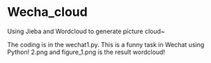 # Wecha_cloud
Using Jieba and Wordcloud to generate picture cloud~

The coding is in the wechat1.py.
This is a funny task in Wechat using Python!
2.png and figure_1.png is the result wordcloud!
